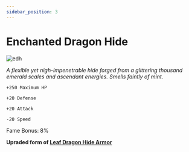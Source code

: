 ```yaml
---
sidebar_position: 3
---
```


# Enchanted Dragon Hide

![edh](https://vwiki.valorserver.com/api/item/picture/enchanted%20dragon%20hide)

<i>A flexible yet nigh-impenetrable hide forged from a glittering thousand emerald scales and ascendant energies. Smells faintly of mint.</i>

    +250 Maximum HP
    
    +20 Defense
    
    +20 Attack
    
    -20 Speed
    
Fame Bonus: 8%

**Upraded form of [Leaf Dragon Hide Armor](https://www.realmeye.com/wiki/leaf-dragon-hide-armor)**
